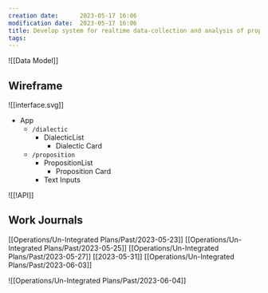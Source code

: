 ```yaml
---
creation date:		2023-05-17 16:06
modification date:	2023-05-17 16:06
title: Develop system for realtime data-collection and analysis of propositions from demon processes
tags:
---
```

![[Data Model]]

## Wireframe
![[interface.svg]]
* App
	* `/dialectic`
		* DialecticList
			* Dialectic Card
	* `/proposition`
		* PropositionList
			* Proposition Card
		* Text Inputs


![[!API]]

## Work Journals
[[Operations/Un-Integrated Plans/Past/2023-05-23]]
[[Operations/Un-Integrated Plans/Past/2023-05-25]]
[[Operations/Un-Integrated Plans/Past/2023-05-27]]
[[2023-05-31]]
[[Operations/Un-Integrated Plans/Past/2023-06-03]]

![[Operations/Un-Integrated Plans/Past/2023-06-04]]